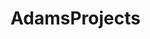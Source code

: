 # AdamsProjects
<!DOCTYPE html>
<html>
    <head>
        <title>
            

        </title>
        <body>
            <h2>Questions</h2><br>
            <h5> What is your name ?<br> How old are you? <br> Which state are you from?</h5>
            <br>
            <h2>Answers</h2>
            <p id = "s" > </p>
            <script>
            
            var name = "Adam";
            var age = 15;
            var state = "Kwara"
         
            document.getElementById("s").innerHTML =
            "What is your name" + "<br>" + 
           "my name is " + name  + "<br>" +
           "How old are you ?"+ "<br>" +
            " I am " + age + " years old " + "<br>"+
            "Which state are you from? "+ "<br>"+ 
            " I am from " + state + " state"

            </script>
            
        </body>

    </head>
</html>

